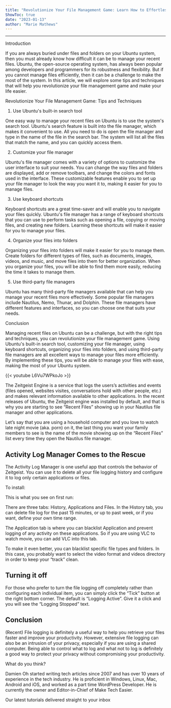 ```yaml
---
title: "Revolutionize Your File Management Game: Learn How to Effortlessly Manage Your Recent Files on Ubuntu!"
ShowToc: true 
date: "2023-01-13"
author: "Marie Mathews"
---
```

*****
Introduction

If you are always buried under files and folders on your Ubuntu system, then you must already know how difficult it can be to manage your recent files. Ubuntu, the open-source operating system, has always been popular among developers and programmers for its robustness and flexibility. But if you cannot manage files efficiently, then it can be a challenge to make the most of the system. In this article, we will explore some tips and techniques that will help you revolutionize your file management game and make your life easier.

Revolutionize Your File Management Game: Tips and Techniques

1. Use Ubuntu's built-in search tool

One easy way to manage your recent files on Ubuntu is to use the system's search tool. Ubuntu's search feature is built into the file manager, which makes it convenient to use. All you need to do is open the file manager and type in the name of the file in the search bar. The system will list all the files that match the name, and you can quickly access them.

2. Customize your file manager

Ubuntu's file manager comes with a variety of options to customize the user interface to suit your needs. You can change the way files and folders are displayed, add or remove toolbars, and change the colors and fonts used in the interface. These customizable features enable you to set up your file manager to look the way you want it to, making it easier for you to manage files.

3. Use keyboard shortcuts

Keyboard shortcuts are a great time-saver and will enable you to navigate your files quickly. Ubuntu's file manager has a range of keyboard shortcuts that you can use to perform tasks such as opening a file, copying or moving files, and creating new folders. Learning these shortcuts will make it easier for you to manage your files.

4. Organize your files into folders

Organizing your files into folders will make it easier for you to manage them. Create folders for different types of files, such as documents, images, videos, and music, and move files into them for better organization. When you organize your files, you will be able to find them more easily, reducing the time it takes to manage them.

5. Use third-party file managers

Ubuntu has many third-party file managers available that can help you manage your recent files more effectively. Some popular file managers include Nautilus, Nemo, Thunar, and Dolphin. These file managers have different features and interfaces, so you can choose one that suits your needs.

Conclusion

Managing recent files on Ubuntu can be a challenge, but with the right tips and techniques, you can revolutionize your file management game. Using Ubuntu's built-in search tool, customizing your file manager, using keyboard shortcuts, organizing your files into folders, and using third-party file managers are all excellent ways to manage your files more efficiently. By implementing these tips, you will be able to manage your files with ease, making the most of your Ubuntu system.

{{< youtube L6Vu7WPkoJo >}} 



The Zeitgeist Engine is a service that logs the users’s activities and events (files opened, websites visites, conversations hold with other people, etc.) and makes relevant information available to other applications. In the recent releases of Ubuntu, the Zeitgeist engine was installed by default, and that is why you are starting to see “Recent Files” showing up in your Nautilus file manager and other applications. 
 
Let’s say that you are using a household computer and you love to watch late night movie (aka. porn) on it, the last thing you want your family members to see is the name of the movie showing up on the “Recent Files” list every time they open the Nautilus file manager.

 
## Activity Log Manager Comes to the Rescue
 
The Activity Log Manager is one useful app that controls the behavior of Zeitgeist. You can use it to delete all your file logging history and configure it to log only certain applications or files. 
 
To install:
 
This is what you see on first run:
 
 
 
There are three tabs: History, Applications and Files. In the History tab, you can delete file log for the past 15 minutes, or up to past week, or if you want, define your own time range.
 
The Application tab is where you can blacklist Application and prevent logging of any activity on these applications. So if you are using VLC to watch movie, you can add VLC into this tab.
 

 
To make it even better, you can blacklist specific file types and folders. In this case, you probably want to select the video format and videos directory in order to keep your “track” clean.
 
## Turning it off
 
For those who prefer to turn the file logging off completely rather than configuring each individual item, you can simply click the “Tick” button at the right bottom corner. The default is “Logging Active”. Give it a click and you will see the “Logging Stopped” text. 
 
## Conclusion
 
(Recent) File logging is definitely a useful way to help you retrieve your files faster and improve your productivity. However, extensive file logging can also be an intrusion of your privacy, especially if you are using a shared computer. Being able to control what to log and what not to log is definitely a good way to protect your privacy without compromising your productivity.
 
What do you think?
 
Damien Oh started writing tech articles since 2007 and has over 10 years of experience in the tech industry. He is proficient in Windows, Linux, Mac, Android and iOS, and worked as a part time WordPress Developer. He is currently the owner and Editor-in-Chief of Make Tech Easier.
 
Our latest tutorials delivered straight to your inbox




